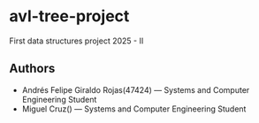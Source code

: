 # avl-tree-project
First data structures project 2025 - II

## Authors  
- Andrés Felipe Giraldo Rojas(47424) —  Systems and Computer Engineering Student
- Miguel Cruz() — Systems and Computer Engineering Student
